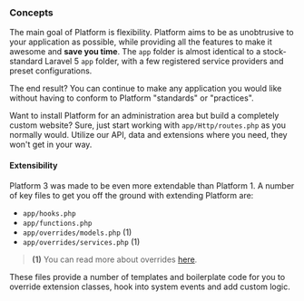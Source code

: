 ### Concepts

The main goal of Platform is flexibility. Platform aims to be as unobtrusive to your application as possible, while providing all the features to make it awesome and **save you time**.
The `app` folder is almost identical to a stock-standard Laravel 5 `app` folder, with a few registered service providers and preset configurations.

The end result? You can continue to make any application you would like without having to conform to Platform "standards" or "practices".

Want to install Platform for an administration area but build a completely custom website? Sure, just start working with `app/Http/routes.php` as you normally would. Utilize our API, data and extensions where you need, they won't get in your way.

#### Extensibility

Platform 3 was made to be even more extendable than Platform 1. A number of key files to get you off the ground with extending Platform are:

 - `app/hooks.php`
 - `app/functions.php`
 - `app/overrides/models.php` (1)
 - `app/overrides/services.php` (1)

 > **(1)** You can read more about overrides [here](#overrides).

These files provide a number of templates and boilerplate code for you to override extension classes, hook into system events and add custom logic.
